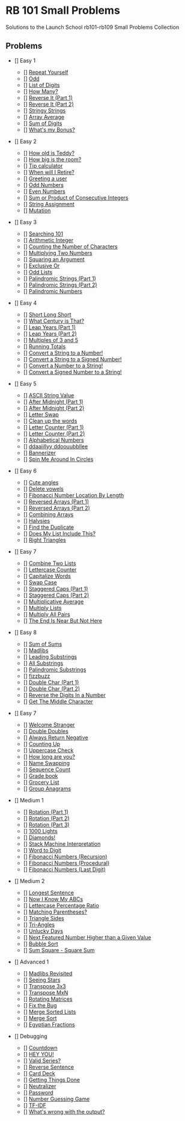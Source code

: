 # RB 101 Small Problems

Solutions to the Launch School rb101-rb109 Small Problems Collection

## Problems

- [] Easy 1
  - [] [Repeat Yourself](./easy1/1.rb)
  - [] [Odd](./easy1/2.rb)
  - [] [List of Digits](./easy1/3.rb)
  - [] [How Many?](./easy1/4.rb)
  - [] [Reverse It (Part 1)](./easy1/5.rb)
  - [] [Reverse It (Part 2)](./easy1/6.rb)
  - [] [Stringy Strings](./easy1/7.rb)
  - [] [Array Average](./easy1/8.rb)
  - [] [Sum of Digits](./easy1/9.rb)
  - [] [What's my Bonus?](./easy1/10.rb)

- [] Easy 2
  - [] [How old is Teddy?](./easy2/1.rb)
  - [] [How big is the room?](./easy2/2.rb)
  - [] [Tip calculator](./easy2/3.rb)
  - [] [When will I Retire?](./easy2/4.rb)
  - [] [Greeting a user](./easy2/5.rb)
  - [] [Odd Numbers](./easy2/6.rb)
  - [] [Even Numbers](./easy2/7.rb)
  - [] [Sum or Product of Consecutive Integers](./easy2/8.rb)
  - [] [String Assignment](./easy2/9.rb)
  - [] [Mutation](./easy2/10.rb)

- [] Easy 3
  - [] [Searching 101](./easy3/1.rb)
  - [] [Arithmetic Integer](./easy3/2.rb)
  - [] [Counting the Number of Characters](./easy3/3.rb)
  - [] [Multiplying Two Numbers](./easy3/4.rb)
  - [] [Squaring an Argument](./easy3/5.rb)
  - [] [Exclusive Or](./easy3/6.rb)
  - [] [Odd Lists](./easy3/7.rb)
  - [] [Palindromic Strings (Part 1)](./easy3/8.rb)
  - [] [Palindromic Strings (Part 2)](./easy3/9.rb)
  - [] [Palindromic Numbers](./easy3/10.rb)

- [] Easy 4
  - [] [Short Long Short](./easy4/1.rb)
  - [] [What Century is That?](./easy4/2.rb)
  - [] [Leap Years (Part 1)](./easy4/3.rb)
  - [] [Leap Years (Part 2)](./easy4/4.rb)
  - [] [Multiples of 3 and 5](./easy4/5.rb)
  - [] [Running Totals](./easy4/6.rb)
  - [] [Convert a String to a Number!](./easy4/7.rb)
  - [] [Convert a String to a Signed Number!](./easy4/8.rb)
  - [] [Convert a Number to a String!](./easy4/9.rb)
  - [] [Convert a Signed Number to a String!](./easy4/10.rb)

- [] Easy 5
  - [] [ASCII String Value](./easy5/1.rb)
  - [] [After Midnight (Part 1)](./easy5/2.rb)
  - [] [After Midnight (Part 2)](./easy5/3.rb)
  - [] [Letter Swap](./easy5/4.rb)
  - [] [Clean up the words](./easy5/5.rb)
  - [] [Letter Counter (Part 1)](./easy5/6.rb)
  - [] [Letter Counter (Part 2)](./easy5/7.rb)
  - [] [Alphabetical Numbers](./easy5/8.rb)
  - [] [ddaaiillyy ddoouubbllee](./easy5/9.rb)
  - [] [Bannerizer](./easy5/10.rb)
  - [] [Spin Me Around In Circles](./easy5/11.rb)

- [] Easy 6
  - [] [Cute angles](./easy6/1.rb)
  - [] [Delete vowels](./easy6/2.rb)
  - [] [Fibonacci Number Location By Length](./easy6/3.rb)
  - [] [Reversed Arrays (Part 1)](./easy6/4.rb)
  - [] [Reversed Arrays (Part 2)](./easy6/5.rb)
  - [] [Combining Arrays](./easy6/6.rb)
  - [] [Halvsies](./easy6/7.rb)
  - [] [Find the Duplicate](./easy6/8.rb)
  - [] [Does My List Include This?](./easy6/9.rb)
  - [] [Right Triangles](./easy6/10.rb)

- [] Easy 7
  - [] [Combine Two Lists](./easy7/1.rb)
  - [] [Lettercase Counter](./easy7/2.rb)
  - [] [Capitalize Words](./easy7/3.rb)
  - [] [Swap Case](./easy7/4.rb)
  - [] [Staggered Caps (Part 1)](./easy7/5.rb)
  - [] [Staggered Caps (Part 2)](./easy7/6.rb)
  - [] [Multiplicative Average](./easy7/7.rb)
  - [] [Multiply Lists](./easy7/8.rb)
  - [] [Multiply All Pairs](./easy7/9.rb)
  - [] [The End Is Near But Not Here](./easy7/10.rb)

- [] Easy 8
  - [] [Sum of Sums](./easy8/1.rb)
  - [] [Madlibs](./easy8/2.rb)
  - [] [Leading Substrings](./easy8/3.rb)
  - [] [All Substrings](./easy8/4.rb)
  - [] [Palindromic Substrings](./easy8/5.rb)
  - [] [fizzbuzz](./easy8/6.rb)
  - [] [Double Char (Part 1)](./easy8/7.rb)
  - [] [Double Char (Part 2)](./easy8/8.rb)
  - [] [Reverse the Digits In a Number](./easy8/9.rb)
  - [] [Get The Middle Character](./easy8/10.rb)

- [] Easy 7
  - [] [Welcome Stranger](./easy9/1.rb)
  - [] [Double Doubles](./easy9/2.rb)
  - [] [Always Return Negative](./easy9/3.rb)
  - [] [Counting Up](./easy9/4.rb)
  - [] [Uppercase Check](./easy9/5.rb)
  - [] [How long are you?](./easy9/6.rb)
  - [] [Name Swapping](./easy9/7.rb)
  - [] [Sequence Count](./easy9/8.rb)
  - [] [Grade book](./easy9/9.rb)
  - [] [Grocery List](./easy9/10.rb)
  - [] [Group Anagrams](./easy9/11.rb)

- [] Medium 1
  - [] [Rotation (Part 1)](./medium1/1.rb)
  - [] [Rotation (Part 2)](./medium1/2.rb)
  - [] [Rotation (Part 3)](./medium1/3.rb)
  - [] [1000 Lights](./medium1/4.rb)
  - [] [Diamonds!](./medium1/5.rb)
  - [] [Stack Machine Interpretation](./medium1/6.rb)
  - [] [Word to Digit](./medium1/7.rb)
  - [] [Fibonacci Numbers (Recursion)](./medium1/8.rb)
  - [] [Fibonacci Numbers (Procedural)](./medium1/9.rb)
  - [] [Fibonacci Numbers (Last Digit)](./medium1/10.rb)

- [] Medium 2
  - [] [Longest Sentence](./medium2/1.rb)
  - [] [Now I Know My ABCs](./medium2/2.rb)
  - [] [Lettercase Percentage Ratio](./medium2/3.rb)
  - [] [Matching Parentheses?](./medium2/4.rb)
  - [] [Triangle Sides](./medium2/5.rb)
  - [] [Tri-Angles](./medium2/6.rb)
  - [] [Unlucky Days](./medium2/7.rb)
  - [] [Next Featured Number Higher than a Given Value](./medium2/8.rb)
  - [] [Bubble Sort](./medium2/9.rb)
  - [] [Sum Square - Square Sum](./medium2/10.rb)

- [] Advanced 1
  - [] [Madlibs Revisited](./advanced1/1.rb)
  - [] [Seeing Stars](./advanced1/2.rb)
  - [] [Transpose 3x3](./advanced1/3.rb)
  - [] [Transpose MxN](./advanced1/4.rb)
  - [] [Rotating Matrices](./advanced1/5.rb)
  - [] [Fix the Bug](./advanced1/6.rb)
  - [] [Merge Sorted Lists](./advanced1/7.rb)
  - [] [Merge Sort](./advanced1/8.rb)
  - [] [Egyptian Fractions](./advanced1/9.rb)

- [] Debugging
  - [] [Countdown](./debugging/1.rb)
  - [] [HEY YOU!](./debugging/2.rb)
  - [] [Valid Series?](./debugging/3.rb)
  - [] [Reverse Sentence](./debugging/4.rb)
  - [] [Card Deck](./debugging/5.rb)
  - [] [Getting Things Done](./debugging/6.rb)
  - [] [Neutralizer](./debugging/7.rb)
  - [] [Password](./debugging/8.rb)
  - [] [Number Guessing Game](./debugging/9.rb)
  - [] [TF-IDF](./debugging/10.rb)
  - [] [What's wrong with the output?](./debugging/10.rb)
